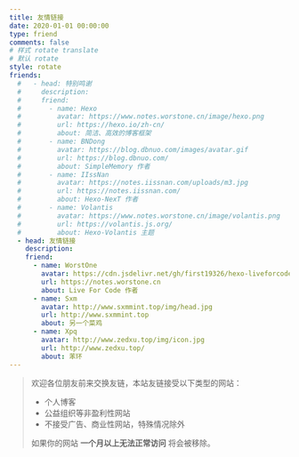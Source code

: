 ```yaml
---
title: 友情链接
date: 2020-01-01 00:00:00
type: friend
comments: false
# 样式 rotate translate
# 默认 rotate
style: rotate
friends:
  #   - head: 特别鸣谢
  #     description:
  #     friend:
  #       - name: Hexo
  #         avatar: https://www.notes.worstone.cn/image/hexo.png
  #         url: https://hexo.io/zh-cn/
  #         about: 简洁、高效的博客框架
  #       - name: BNDong
  #         avatar: https://blog.dbnuo.com/images/avatar.gif
  #         url: https://blog.dbnuo.com/
  #         about: SimpleMemory 作者
  #       - name: IIssNan
  #         avatar: https://notes.iissnan.com/uploads/m3.jpg
  #         url: https://notes.iissnan.com/
  #         about: Hexo-NexT 作者
  #       - name: Volantis
  #         avatar: https://www.notes.worstone.cn/image/volantis.png
  #         url: https://volantis.js.org/
  #         about: Hexo-Volantis 主题
  - head: 友情链接
    description:
    friend:
      - name: WorstOne
        avatar: https://cdn.jsdelivr.net/gh/first19326/hexo-liveforcode@master/static/image/sidebar/avatar.jpg
        url: https://notes.worstone.cn
        about: Live For Code 作者
      - name: Sxm
        avatar: http://www.sxmmint.top/img/head.jpg
        url: http://www.sxmmint.top
        about: 另一个菜鸡
      - name: Xpq
        avatar: http://www.zedxu.top/img/icon.jpg
        url: http://www.zedxu.top/
        about: 苯环
---
```


> 欢迎各位朋友前来交换友链，本站友链接受以下类型的网站：
>
> - 个人博客
> - 公益组织等非盈利性网站
> - 不接受广告、商业性网站，特殊情况除外
>
> 如果你的网站 **一个月以上无法正常访问** 将会被移除。
